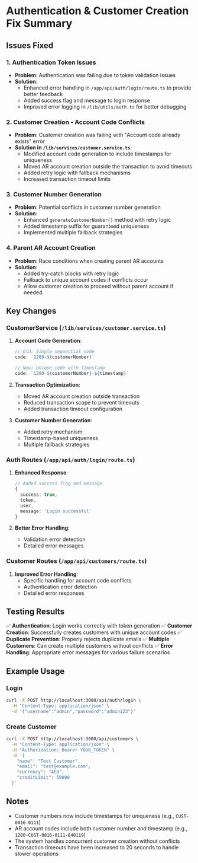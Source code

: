 # Authentication & Customer Creation Fix Summary

## Issues Fixed

### 1. Authentication Token Issues
- **Problem**: Authentication was failing due to token validation issues
- **Solution**: 
  - Enhanced error handling in `/app/api/auth/login/route.ts` to provide better feedback
  - Added success flag and message to login response
  - Improved error logging in `/lib/utils/auth.ts` for better debugging

### 2. Customer Creation - Account Code Conflicts
- **Problem**: Customer creation was failing with "Account code already exists" error
- **Solution in `/lib/services/customer.service.ts`**:
  - Modified account code generation to include timestamps for uniqueness
  - Moved AR account creation outside the transaction to avoid timeouts
  - Added retry logic with fallback mechanisms
  - Increased transaction timeout limits

### 3. Customer Number Generation
- **Problem**: Potential conflicts in customer number generation
- **Solution**: 
  - Enhanced `generateCustomerNumber()` method with retry logic
  - Added timestamp suffix for guaranteed uniqueness
  - Implemented multiple fallback strategies

### 4. Parent AR Account Creation
- **Problem**: Race conditions when creating parent AR accounts
- **Solution**:
  - Added try-catch blocks with retry logic
  - Fallback to unique account codes if conflicts occur
  - Allow customer creation to proceed without parent account if needed

## Key Changes

### CustomerService (`/lib/services/customer.service.ts`)

1. **Account Code Generation**:
   ```typescript
   // Old: Simple sequential code
   code: `1200-${customerNumber}`
   
   // New: Unique code with timestamp
   code: `1200-${customerNumber}-${timestamp}`
   ```

2. **Transaction Optimization**:
   - Moved AR account creation outside transaction
   - Reduced transaction scope to prevent timeouts
   - Added transaction timeout configuration

3. **Customer Number Generation**:
   - Added retry mechanism
   - Timestamp-based uniqueness
   - Multiple fallback strategies

### Auth Routes (`/app/api/auth/login/route.ts`)

1. **Enhanced Response**:
   ```typescript
   // Added success flag and message
   {
     success: true,
     token,
     user,
     message: 'Login successful'
   }
   ```

2. **Better Error Handling**:
   - Validation error detection
   - Detailed error messages

### Customer Routes (`/app/api/customers/route.ts`)

1. **Improved Error Handling**:
   - Specific handling for account code conflicts
   - Authentication error detection
   - Detailed error responses

## Testing Results

✅ **Authentication**: Login works correctly with token generation
✅ **Customer Creation**: Successfully creates customers with unique account codes
✅ **Duplicate Prevention**: Properly rejects duplicate emails
✅ **Multiple Customers**: Can create multiple customers without conflicts
✅ **Error Handling**: Appropriate error messages for various failure scenarios

## Example Usage

### Login
```bash
curl -X POST http://localhost:3000/api/auth/login \
  -H "Content-Type: application/json" \
  -d '{"username":"admin","password":"admin123"}'
```

### Create Customer
```bash
curl -X POST http://localhost:3000/api/customers \
  -H "Content-Type: application/json" \
  -H "Authorization: Bearer YOUR_TOKEN" \
  -d '{
    "name": "Test Customer",
    "email": "test@example.com",
    "currency": "AED",
    "creditLimit": 50000
  }'
```

## Notes

- Customer numbers now include timestamps for uniqueness (e.g., `CUST-0016-0111`)
- AR account codes include both customer number and timestamp (e.g., `1200-CUST-0016-0111-840119`)
- The system handles concurrent customer creation without conflicts
- Transaction timeouts have been increased to 20 seconds to handle slower operations